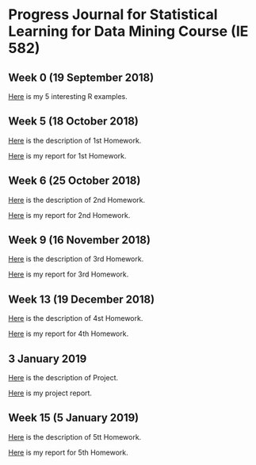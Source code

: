 # Progress Journal for Statistical Learning for Data Mining Course (IE 582)

## Week 0 (19 September 2018)

[Here](files/Example_Homework0.html) is my 5 interesting R examples. 

## Week 5 (18 October 2018)

[Here](files/HW1.pdf) is the description of 1st Homework.

[Here](files/Homework1.html) is my report for 1st Homework. 

## Week 6 (25 October 2018)

[Here](files/HW2.pdf) is the description of 2nd Homework.

[Here](files/Homework2.html) is my report for 2nd Homework.

## Week 9 (16 November 2018)

[Here](files/HW3.pdf) is the description of 3rd Homework.

[Here](files/Homework3RMarkdown.html) is my report for 3rd Homework.

## Week 13 (19 December 2018)

[Here](files/HW4.pdf) is the description of 4st Homework.

[Here](files/Homework4.html) is my report for 4th Homework.

## 3 January 2019

[Here](files/Project.pdf) is the description of Project.

[Here](files/IE_582_-_Project__Group_8_.html) is my project report.

## Week 15 (5 January 2019)

[Here](files/HW5.pdf) is the description of 5tt Homework.

[Here](files/Homework5Rmarkdown.html) is my report for 5th Homework.